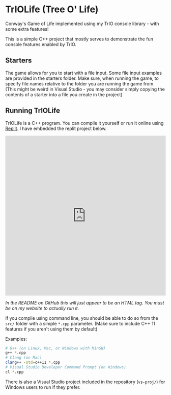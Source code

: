 # TrIOLife (Tree O' Life)
Conway's Game of Life implemented using my TrIO console library - with some extra features!

This is a simple C++ project that mostly serves to demonstrate the fun console features enabled by TrIO.

## Starters
The game allows for you to start with a file input. Some file input examples are provided in the starters folder. Make sure, when running the game, to specify file names relative to the folder you are running the game from. (This might be weird in Visual Studio - you may consider simply copying the contents of a starter into a file you create in the project)


## Running TrIOLife
TrIOLife is a C++ program. You can compile it yourself or run it online using [Replit](https://replit.com/@jeremyglebe/TrIOLife). I have embedded the replit project below.

<iframe frameborder="0" width="100%" height="500px" src="https://replit.com/@jeremyglebe/TrIOLife?embed=true&lite=true&outputonly=true"></iframe>

_In the README on GitHub this will just appear to be an HTML tag. You must be on my website to actually run it._

If you compile using command line, you should be able to do so from the `src/` folder with a simple `*.cpp` parameter. (Make sure to include C++ 11 features if you aren't using them by default)

Examples:
```sh
# G++ (on Linux, Mac, or Windows with MinGW)
g++ *.cpp
# Clang (on Mac)
clang++ -std=c++11 *.cpp
# Visual Studio Developer Command Prompt (on Windows)
cl *.cpp
```

There is also a Visual Studio project included in the repository (`vs-proj/`) for Windows users to run if they prefer.
